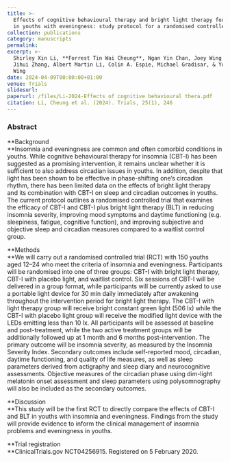 ```yaml
---
title: >-
  Effects of cognitive behavioural therapy and bright light therapy for insomnia
  in youths with eveningness: study protocol for a randomised controlled trial
collection: publications
category: manuscripts
permalink:
excerpt: >-
  Shirley Xin Li, **Forrest Tin Wai Cheung**, Ngan Yin Chan, Joey Wing Yan Chan,
  Jihui Zhang, Albert Martin Li, Colin A. Espie, Michael Gradisar, & Yun-Kwok
  Wing 
date: 2024-04-09T00:00:00+01:00
venue: Trials
slidesurl:
paperurl: /files/Li-2024-Effects of cognitive behavioural thera.pdf
citation: Li, Cheung et al. (2024). Trials, 25(1), 246
---
```

### **Abstract**

**Background<br>**Insomnia and eveningness are common and often comorbid conditions in youths. While cognitive behavioural therapy for insomnia (CBT-I) has been suggested as a promising intervention, it remains unclear whether it is sufficient to also address circadian issues in youths. In addition, despite that light has been shown to be effective in phase-shifting one’s circadian rhythm, there has been limited data on the effects of bright light therapy and its combination with CBT-I on sleep and circadian outcomes in youths. The current protocol outlines a randomised controlled trial that examines the efficacy of CBT-I and CBT-I plus bright light therapy (BLT) in reducing insomnia severity, improving mood symptoms and daytime functioning (e.g. sleepiness, fatigue, cognitive function), and improving subjective and objective sleep and circadian measures compared to a waitlist control group.

**Methods<br>**We will carry out a randomised controlled trial (RCT) with 150 youths aged 12–24 who meet the criteria of insomnia and eveningness. Participants will be randomised into one of three groups: CBT-I with bright light therapy, CBT-I with placebo light, and waitlist control. Six sessions of CBT-I will be delivered in a group format, while participants will be currently asked to use a portable light device for 30 min daily immediately after awakening throughout the intervention period for bright light therapy. The CBT-I with light therapy group will receive bright constant green light (506 lx) while the CBT-I with placebo light group will receive the modified light device with the LEDs emitting less than 10 lx. All participants will be assessed at baseline and post-treatment, while the two active treatment groups will be additionally followed up at 1 month and 6 months post-intervention. The primary outcome will be insomnia severity, as measured by the Insomnia Severity Index. Secondary outcomes include self-reported mood, circadian, daytime functioning, and quality of life measures, as well as sleep parameters derived from actigraphy and sleep diary and neurocognitive assessments. Objective measures of the circadian phase using dim-light melatonin onset assessment and sleep parameters using polysomnography will also be included as the secondary outcomes.

**Discussion<br>**This study will be the first RCT to directly compare the effects of CBT-I and BLT in youths with insomnia and eveningness. Findings from the study will provide evidence to inform the clinical management of insomnia problems and eveningness in youths.

**Trial registration<br>**ClinicalTrials.gov NCT04256915. Registered on 5 February 2020.